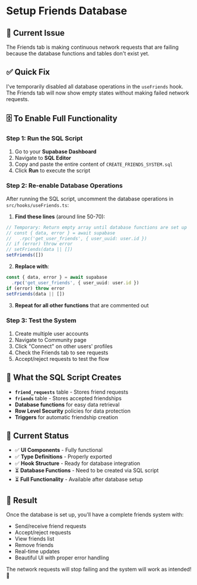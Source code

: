 # Setup Friends Database

## 🚨 Current Issue
The Friends tab is making continuous network requests that are failing because the database functions and tables don't exist yet.

## ✅ Quick Fix
I've temporarily disabled all database operations in the `useFriends` hook. The Friends tab will now show empty states without making failed network requests.

## 🗄️ To Enable Full Functionality

### **Step 1: Run the SQL Script**
1. Go to your **Supabase Dashboard**
2. Navigate to **SQL Editor**
3. Copy and paste the entire content of `CREATE_FRIENDS_SYSTEM.sql`
4. Click **Run** to execute the script

### **Step 2: Re-enable Database Operations**
After running the SQL script, uncomment the database operations in `src/hooks/useFriends.ts`:

1. **Find these lines** (around line 50-70):
```typescript
// Temporary: Return empty array until database functions are set up
// const { data, error } = await supabase
//   .rpc('get_user_friends', { user_uuid: user.id })
// if (error) throw error
// setFriends(data || [])
setFriends([])
```

2. **Replace with**:
```typescript
const { data, error } = await supabase
  .rpc('get_user_friends', { user_uuid: user.id })
if (error) throw error
setFriends(data || [])
```

3. **Repeat for all other functions** that are commented out

### **Step 3: Test the System**
1. Create multiple user accounts
2. Navigate to Community page
3. Click "Connect" on other users' profiles
4. Check the Friends tab to see requests
5. Accept/reject requests to test the flow

## 🎯 What the SQL Script Creates

- **`friend_requests`** table - Stores friend requests
- **`friends`** table - Stores accepted friendships
- **Database functions** for easy data retrieval
- **Row Level Security** policies for data protection
- **Triggers** for automatic friendship creation

## 🔧 Current Status

- ✅ **UI Components** - Fully functional
- ✅ **Type Definitions** - Properly exported
- ✅ **Hook Structure** - Ready for database integration
- ⏳ **Database Functions** - Need to be created via SQL script
- ⏳ **Full Functionality** - Available after database setup

## 🎉 Result

Once the database is set up, you'll have a complete friends system with:
- Send/receive friend requests
- Accept/reject requests
- View friends list
- Remove friends
- Real-time updates
- Beautiful UI with proper error handling

The network requests will stop failing and the system will work as intended! 🚀 